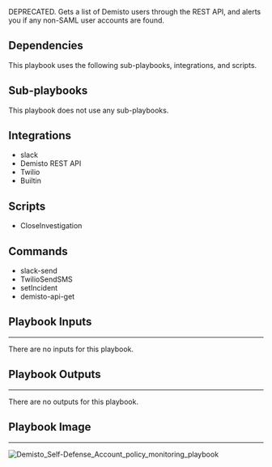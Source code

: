 DEPRECATED. Gets a list of Demisto users through the REST API, and alerts you if any non-SAML user accounts are found.

## Dependencies
This playbook uses the following sub-playbooks, integrations, and scripts.

## Sub-playbooks
This playbook does not use any sub-playbooks.

## Integrations
* slack
* Demisto REST API
* Twilio
* Builtin

## Scripts
* CloseInvestigation

## Commands
* slack-send
* TwilioSendSMS
* setIncident
* demisto-api-get

## Playbook Inputs
---
There are no inputs for this playbook.

## Playbook Outputs
---
There are no outputs for this playbook.

## Playbook Image
---
![Demisto_Self-Defense_Account_policy_monitoring_playbook](https://raw.githubusercontent.com/cvescan/cvescan/1bdd5229392bd86f0cc58265a24df23ee3f7e662/docs/images/playbooks/Demisto_Self-Defense_Account_policy_monitoring_playbook.png)
